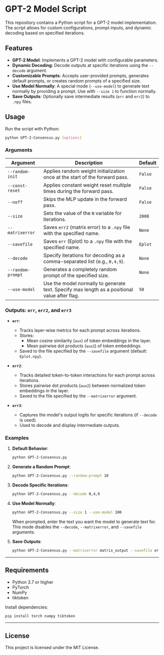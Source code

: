 
# GPT-2 Model Script

This repository contains a Python script for a GPT-2 model implementation. The script allows for custom configurations, prompt inputs, and dynamic decoding based on specified iterations.

## Features

- **GPT-2 Model**: Implements a GPT-2 model with configurable parameters.
- **Dynamic Decoding**: Decode outputs at specific iterations using the `--decode` argument.
- **Customizable Prompts**: Accepts user-provided prompts, generates default prompts, or creates random prompts of a specified size.
- **Use Model Normally**: A special mode (`--use-model`) to generate text normally by providing a prompt. Use with `--size 1` to function normally.
- **Save Outputs**: Optionally save intermediate results (`err` and `err2`) to `.npy` files.

## Usage

Run the script with Python:
```bash
python GPT-2-Consensus.py [options]
```

### Arguments

| Argument           | Description                                                                 | Default            |
|---------------------|-----------------------------------------------------------------------------|--------------------|
| `--random-init`     | Applies random weight initialization once at the start of the forward pass.| `False`            |
| `--const-reset`     | Applies constant weight reset multiple times during the forward pass.      | `False`            |
| `--noff`            | Skips the MLP update in the forward pass.                                  | `False`            |
| `--size`            | Sets the value of the `N` variable for iterations.                         | `2000`             |
| `--matrixerror`     | Saves `err2` (matrix error) to a `.npy` file with the specified name.      | `None`             |
| `--savefile`        | Saves `err` (Eplot) to a `.npy` file with the specified name.              | `Eplot`            |
| `--decode`          | Specify iterations for decoding as a comma-separated list (e.g., `0,4,9`).| `None`             |
| `--random-prompt`   | Generates a completely random prompt of the specified size.                | `None`             |
| `--use-model`       | Use the model normally to generate text. Specify max length as a positional value after flag. | `50`            |

### Outputs: `err`, `err2`, and `err3`

- **`err`**:
  - Tracks layer-wise metrics for each prompt across iterations.
  - Stores:
    - Mean cosine similarity (`aux`) of token embeddings in the layer.
    - Mean pairwise dot products (`aux2`) of token embeddings.
  - Saved to the file specified by the `--savefile` argument (default: `Eplot.npy`).

- **`err2`**:
  - Tracks detailed token-to-token interactions for each prompt across iterations.
  - Stores pairwise dot products (`aux2`) between normalized token embeddings in the layer.
  - Saved to the file specified by the `--matrixerror` argument.

- **`err3`**:
  - Captures the model's output logits for specific iterations (if `--decode` is used).
  - Used to decode and display intermediate outputs.

### Examples

1. **Default Behavior**:
   ```bash
   python GPT-2-Consensus.py
   ```

2. **Generate a Random Prompt**:
   ```bash
   python GPT-2-Consensus.py --random-prompt 10
   ```

3. **Decode Specific Iterations**:
   ```bash
   python GPT-2-Consensus.py --decode 0,4,9
   ```

4. **Use Model Normally**:
   ```bash
   python GPT-2-Consensus.py --size 1 --use-model 100
   ```

   When prompted, enter the text you want the model to generate text for. This mode disables the `--decode`, `--matrixerror`, and `--savefile` arguments.

5. **Save Outputs**:
   ```bash
   python GPT-2-Consensus.py --matrixerror matrix_output --savefile error_output
   ```

---

## Requirements

- Python 3.7 or higher
- PyTorch
- NumPy
- tiktoken

Install dependencies:
```bash
pip install torch numpy tiktoken
```

---

## License

This project is licensed under the MIT License.
